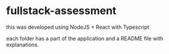 # fullstack-assessment

this was developed using NodeJS + React with Typescript

each folder has a part of the application and a README file with explanations.
